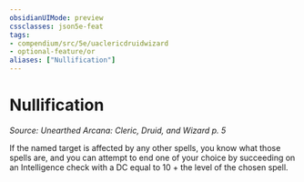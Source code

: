 ```yaml
---
obsidianUIMode: preview
cssclasses: json5e-feat
tags:
- compendium/src/5e/uaclericdruidwizard
- optional-feature/or
aliases: ["Nullification"]
---
```

# Nullification
*Source: Unearthed Arcana: Cleric, Druid, and Wizard p. 5*  

If the named target is affected by any other spells, you know what those spells are, and you can attempt to end one of your choice by succeeding on an Intelligence check with a DC equal to 10 + the level of the chosen spell.